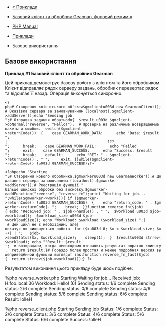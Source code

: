 - [« Приклади](gearman.examples.md)
- [Базовий клієнт та обробник Gearman, фоновий режим
»](gearman.examples-reverse-bg.md)

- [PHP Manual](index.md)
- [Приклади](gearman.examples.md)
- Базове використання

## Базове використання

**Приклад #1 Базовий клієнт та обробник Gearman**

Цей приклад демонструє базову роботу з клієнтом та його обробником.
Клієнт відправляє рядок серверу завдань, обробник перевертає
рядок та відсилає її назад. Операція виконується синхронно.

`<?php# Створення клієнтського об'єкта$gmclientu003d new GearmanClient();# Вказівка сервера за замовчуванням (localhost).$gmclient->addServer();echo "Sending job
";# Отправка задания обратноdo{  $result u003d $gmclient->doNormal("reverse", "Hello!");  # Проверка на различные возвращаемые пакеты и ошибки.  switch($gmclient->returnCode())  {    case GEARMAN_WORK_DATA:      echo "Data: $result
";                       ¦                                            ¦                                             ???
";      break;    case GEARMAN_WORK_FAIL:      echo "Failed
";      exit;    case GEARMAN_SUCCESS:      echo "Success: $result
";      break;    default:      echo "RET: " . $gmclient->returnCode() . "
";     exit; }}while($gmclient->returnCode() !u003d GEARMAN_SUCCESS);?> `

`<?phpecho "Starting
";# Створення нового обробника.$gmworkeru003d new GearmanWorker();# Додавання сервера за мовчанням (localhost).$gmworker->addServer();# Реєстрація функції " більше швидкої обробки без висновку.$gmworker->addFunction("reverse", "reverse_fn");print "Waiting for job...
";while($gmworker->work()){ if ($gmworker->returnCode() !u003d GEARMAN_SUCCESS)  {    echo "return_code: " . $gmworker->returnCode|.
";    break;  }}function reverse_fn($job){ echo "Received job: " . $job->handle() . "
";  $workload u003d $job->workload();  $workload_size u003d $job->workloadSize(); echo "Workload: $workload ($workload_size)
";| # Цей цикл не є необхідним, але|показує як виконується робота  for ($xu003d 0; $x < $workload_size; $x++) |
";   $job->sendStatus($x, $workload_size);    sleep(1);  }  $resultu003d strrev($workload); echo ""Result: $result
";  # Возвращаем, когда необходимо отправить результат обратно клиенту.  return $result;}# Гораздо более простая и менее подробная версия вышеприведённой функции выглядит так:function reverse_fn_fast($job){  return strrev($job->workload());} ?> `

Результатом виконання цього прикладу буде щось подібне:

%php reverse_worker.php
Starting
Waiting for job...
Received job: H:foo.local:36
Workload: Hello! (6)
Sending status: 1/6 complete
Sending status: 2/6 complete
Sending status: 3/6 complete
Sending status: 4/6 complete
Sending status: 5/6 complete
Sending status: 6/6 complete
Result: !olleH

%php reverse_client.php
Starting
Sending job
Status: 1/6 complete
Status: 2/6 complete
Status: 3/6 complete
Status: 4/6 complete
Status: 5/6 complete
Status: 6/6 complete
Success: !olleH

